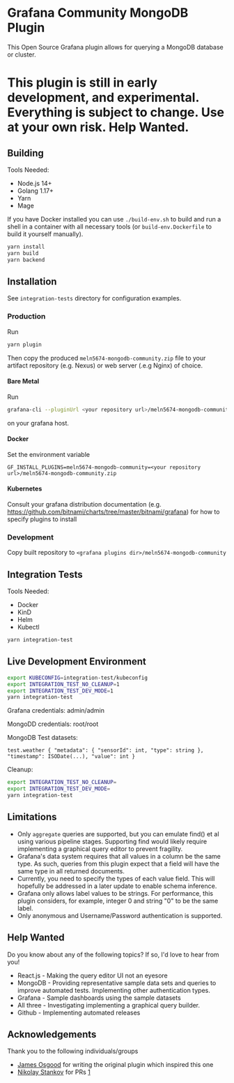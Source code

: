 # Grafana Community MongoDB Plugin

This Open Source Grafana plugin allows for querying a MongoDB database or cluster.

# This plugin is still in early development, and experimental. Everything is subject to change. Use at your own risk. Help Wanted.

## Building

Tools Needed:
* Node.js 14+
* Golang 1.17+
* Yarn
* Mage

If you have Docker installed you can use `./build-env.sh` to build and run a shell in a container with all necessary tools (or `build-env.Dockerfile` to build it yourself manually).

```bash
yarn install
yarn build
yarn backend
```

## Installation

See `integration-tests` directory for configuration examples.

### Production

Run

```bash
yarn plugin
```

Then copy the produced `meln5674-mongodb-community.zip` file to your artifact repository (e.g. Nexus) or web server (.e.g Nginx) of choice.

#### Bare Metal

Run

```bash
grafana-cli --pluginUrl <your repository url>/meln5674-mongodb-community.zip meln5674-mongodb-community
```

on your grafana host.

#### Docker

Set the environment variable

```
GF_INSTALL_PLUGINS=meln5674-mongodb-community=<your repository url>/meln5674-mongodb-community.zip
```

#### Kubernetes

Consult your grafana distribution documentation (e.g. https://github.com/bitnami/charts/tree/master/bitnami/grafana) for how to specify plugins to install

### Development

Copy built repository to `<grafana plugins dir>/meln5674-mongodb-community`

## Integration Tests

Tools Needed:
* Docker
* KinD
* Helm
* Kubectl

```bash
yarn integration-test
```

## Live Development Environment

```bash
export KUBECONFIG=integration-test/kubeconfig
export INTEGRATION_TEST_NO_CLEANUP=1
export INTEGRATION_TEST_DEV_MODE=1
yarn integration-test
```

Grafana credentials: admin/admin

MongoDD credentials: root/root

MongoDB Test datasets:

`test.weather { "metadata": { "sensorId": int, "type": string }, "timestamp": ISODate(...), "value": int }`

Cleanup:

```bash
export INTEGRATION_TEST_NO_CLEANUP=
export INTEGRATION_TEST_DEV_MODE=
yarn integration-test
```

## Limitations

* Only `aggregate` queries are supported, but you can emulate find() et al using various pipeline stages. Supporting find would likely require implementing a graphical query editor to prevent fragility.
* Grafana's data system requires that all values in a column be the same type. As such, queries from this plugin expect that a field will have the same type in all returned documents.
* Currently, you need to specify the types of each value field. This will hopefully be addressed in a later update to enable schema inference.
* Grafana only allows label values to be strings. For performance, this plugin considers, for example, integer 0 and string "0" to be the same label.
* Only anonymous and Username/Password authentication is supported.

## Help Wanted

Do you know about any of the following topics? If so, I'd love to hear from you!

* React.js - Making the query editor UI not an eyesore
* MongoDB - Providing representative sample data sets and queries to improve automated tests. Implementing other authentication types.
* Grafana - Sample dashboards using the sample datasets
* All three - Investigating implementing a graphical query builder.
* Github - Implementing automated releases

## Acknowledgements

Thank you to the following individuals/groups

* [James Osgood](https://github.com/JamesOsgood/) for writing the original plugin which inspired this one
* [Nikolay Stankov](https://github.com/nstankov-bg/) for PRs [1](https://github.com/meln5674/grafana-mongodb-community-plugin/pull/1)

